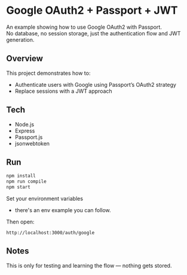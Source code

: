 # Google OAuth2 + Passport + JWT

An example showing how to use Google OAuth2 with Passport.  
No database, no session storage, just the authentication flow and JWT generation.

## Overview
This project demonstrates how to:
- Authenticate users with Google using Passport’s OAuth2 strategy  
- Replace sessions with a JWT approach  

## Tech
- Node.js  
- Express  
- Passport.js  
- jsonwebtoken 

## Run
```bash
npm install
npm run compile
npm start
```

Set your environment variables
- there's an env example you can follow.

Then open:
```
http://localhost:3000/auth/google
```

## Notes
This is only for testing and learning the flow — nothing gets stored.
